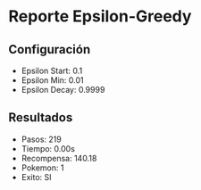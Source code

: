 # Reporte Epsilon-Greedy
## Configuración
- Epsilon Start: 0.1
- Epsilon Min: 0.01
- Epsilon Decay: 0.9999

## Resultados
- Pasos: 219
- Tiempo: 0.00s
- Recompensa: 140.18
- Pokemon: 1
- Exito: SI
